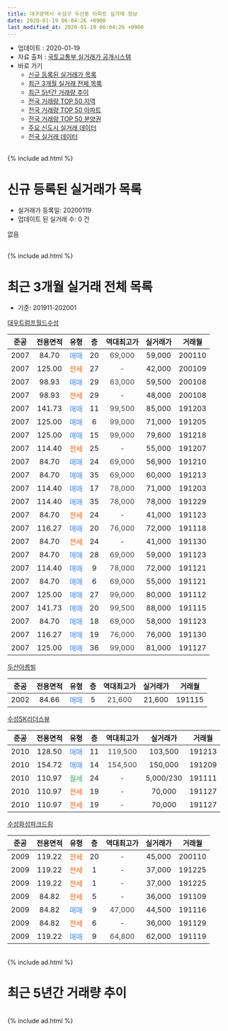 ```yaml
---
title: 대구광역시 수성구 두산동 아파트 실거래 정보
date: 2020-01-19 06:04:26 +0900
last_modified_at: 2020-01-19 06:04:26 +0900
---
```


* 업데이트 : 2020-01-19
* 자료 출처 : [국토교통부 실거래가 공개시스템](http://rt.molit.go.kr)
* 바로 가기
    * [신규 등록된 실거래가 목록](#신규-등록된-실거래가-목록)
    * [최근 3개월 실거래 전체 목록](#최근-3개월-실거래-전체-목록)
    * [최근 5년간 거래량 추이](#최근-5년간-거래량-추이)
    * [전국 거래량 TOP 50 지역](https://apt-info.github.io/apt-trade-info/최근-3개월-전국에서-가장-거래가-많이-발생한-지역)
    * [전국 거래량 TOP 50 아파트](https://apt-info.github.io/apt-trade-info/최근-3개월-전국에서-가장-거래가-많이-발생한-아파트)
    * [전국 거래량 TOP 50 분양권](https://apt-info.github.io/apt-trade-info/최근-3개월-전국에서-가장-거래가-많이-발생한-분양권)
    * [주요 신도시 실거래 데이터](https://apt-info.github.io/apt-trade-info/주요-신도시)
    * [전국 실거래 데이터](https://apt-info.github.io/apt-trade-info/전국)
<br>
{% include ad.html %}
<br>

# 신규 등록된 실거래가 목록
* 실거래가 등록일: 20200119
* 업데이트 된 실거래 수: 0 건

없음

<br>
{% include ad.html %}
<br>

# 최근 3개월 실거래 전체 목록
* 기준: 201911-202001


[대우트럼프월드수성](https://search.naver.com/search.naver?query=%EB%8C%80%EA%B5%AC%EA%B4%91%EC%97%AD%EC%8B%9C+%EC%88%98%EC%84%B1%EA%B5%AC+%EB%91%90%EC%82%B0%EB%8F%99+%EB%8C%80%EC%9A%B0%ED%8A%B8%EB%9F%BC%ED%94%84%EC%9B%94%EB%93%9C%EC%88%98%EC%84%B1)

|준공|전용면적|유형|층|역대최고가|실거래가|거래월|
|:---:|:---:|:---:|:---:|:---:|:---:|:---:|
|2007|84.70|<span style="color:#4285f3">매매</span>|20|<span style="color:#444444">69,000</span>|59,000|200110|
|2007|125.00|<span style="color:#ff5a00">전세</span>|27|<span style="color:#444444">-</span>|42,000|200109|
|2007|98.93|<span style="color:#4285f3">매매</span>|29|<span style="color:#444444">63,000</span>|59,500|200108|
|2007|98.93|<span style="color:#ff5a00">전세</span>|29|<span style="color:#444444">-</span>|48,000|200108|
|2007|141.73|<span style="color:#4285f3">매매</span>|11|<span style="color:#444444">99,500</span>|85,000|191203|
|2007|125.00|<span style="color:#4285f3">매매</span>|6|<span style="color:#444444">99,000</span>|71,000|191205|
|2007|125.00|<span style="color:#4285f3">매매</span>|15|<span style="color:#444444">99,000</span>|79,600|191218|
|2007|114.40|<span style="color:#ff5a00">전세</span>|25|<span style="color:#444444">-</span>|55,000|191207|
|2007|84.70|<span style="color:#4285f3">매매</span>|24|<span style="color:#444444">69,000</span>|56,900|191210|
|2007|84.70|<span style="color:#4285f3">매매</span>|35|<span style="color:#444444">69,000</span>|60,000|191213|
|2007|114.40|<span style="color:#4285f3">매매</span>|17|<span style="color:#444444">78,000</span>|71,000|191203|
|2007|114.40|<span style="color:#4285f3">매매</span>|35|<span style="color:#444444">78,000</span>|78,000|191229|
|2007|84.70|<span style="color:#ff5a00">전세</span>|24|<span style="color:#444444">-</span>|41,000|191123|
|2007|116.27|<span style="color:#4285f3">매매</span>|20|<span style="color:#444444">76,000</span>|72,000|191118|
|2007|84.70|<span style="color:#ff5a00">전세</span>|24|<span style="color:#444444">-</span>|41,000|191130|
|2007|84.70|<span style="color:#4285f3">매매</span>|28|<span style="color:#444444">69,000</span>|59,000|191123|
|2007|114.40|<span style="color:#4285f3">매매</span>|9|<span style="color:#444444">78,000</span>|72,000|191121|
|2007|84.70|<span style="color:#4285f3">매매</span>|6|<span style="color:#444444">69,000</span>|55,000|191121|
|2007|125.00|<span style="color:#4285f3">매매</span>|27|<span style="color:#444444">99,000</span>|80,000|191112|
|2007|141.73|<span style="color:#4285f3">매매</span>|20|<span style="color:#444444">99,500</span>|88,000|191115|
|2007|84.70|<span style="color:#4285f3">매매</span>|18|<span style="color:#444444">69,000</span>|58,000|191123|
|2007|116.27|<span style="color:#4285f3">매매</span>|19|<span style="color:#444444">76,000</span>|76,000|191130|
|2007|125.00|<span style="color:#4285f3">매매</span>|36|<span style="color:#444444">99,000</span>|81,000|191127|

[두산아름빌](https://search.naver.com/search.naver?query=%EB%8C%80%EA%B5%AC%EA%B4%91%EC%97%AD%EC%8B%9C+%EC%88%98%EC%84%B1%EA%B5%AC+%EB%91%90%EC%82%B0%EB%8F%99+%EB%91%90%EC%82%B0%EC%95%84%EB%A6%84%EB%B9%8C)

|준공|전용면적|유형|층|역대최고가|실거래가|거래월|
|:---:|:---:|:---:|:---:|:---:|:---:|:---:|
|2002|84.66|<span style="color:#4285f3">매매</span>|5|<span style="color:#444444">21,600</span>|21,600|191115|

[수성SK리더스뷰](https://search.naver.com/search.naver?query=%EB%8C%80%EA%B5%AC%EA%B4%91%EC%97%AD%EC%8B%9C+%EC%88%98%EC%84%B1%EA%B5%AC+%EB%91%90%EC%82%B0%EB%8F%99+%EC%88%98%EC%84%B1SK%EB%A6%AC%EB%8D%94%EC%8A%A4%EB%B7%B0)

|준공|전용면적|유형|층|역대최고가|실거래가|거래월|
|:---:|:---:|:---:|:---:|:---:|:---:|:---:|
|2010|128.50|<span style="color:#4285f3">매매</span>|11|<span style="color:#444444">119,500</span>|103,500|191213|
|2010|154.72|<span style="color:#4285f3">매매</span>|14|<span style="color:#444444">154,500</span>|150,000|191209|
|2010|110.97|<span style="color:#34a853">월세</span>|24|<span style="color:#444444">-</span>|5,000/230|191111|
|2010|110.97|<span style="color:#ff5a00">전세</span>|19|<span style="color:#444444">-</span>|70,000|191127|
|2010|110.97|<span style="color:#ff5a00">전세</span>|19|<span style="color:#444444">-</span>|70,000|191127|

[수성화성파크드림](https://search.naver.com/search.naver?query=%EB%8C%80%EA%B5%AC%EA%B4%91%EC%97%AD%EC%8B%9C+%EC%88%98%EC%84%B1%EA%B5%AC+%EB%91%90%EC%82%B0%EB%8F%99+%EC%88%98%EC%84%B1%ED%99%94%EC%84%B1%ED%8C%8C%ED%81%AC%EB%93%9C%EB%A6%BC)

|준공|전용면적|유형|층|역대최고가|실거래가|거래월|
|:---:|:---:|:---:|:---:|:---:|:---:|:---:|
|2009|119.22|<span style="color:#ff5a00">전세</span>|20|<span style="color:#444444">-</span>|45,000|200110|
|2009|119.22|<span style="color:#ff5a00">전세</span>|1|<span style="color:#444444">-</span>|37,000|191225|
|2009|119.22|<span style="color:#ff5a00">전세</span>|1|<span style="color:#444444">-</span>|37,000|191225|
|2009|84.82|<span style="color:#ff5a00">전세</span>|5|<span style="color:#444444">-</span>|36,000|191109|
|2009|84.82|<span style="color:#4285f3">매매</span>|9|<span style="color:#444444">47,000</span>|44,500|191116|
|2009|84.82|<span style="color:#ff5a00">전세</span>|6|<span style="color:#444444">-</span>|36,000|191129|
|2009|119.22|<span style="color:#4285f3">매매</span>|9|<span style="color:#444444">64,800</span>|62,000|191119|


<br>
{% include ad.html %}
<br>

# 최근 5년간 거래량 추이


<div style="width:100%;">
    <canvas id="deal_progress" height="200"></canvas>
</div>

<script>
new Chart(document.getElementById("deal_progress"), {
    type: 'line',
    data: {
        labels: ['201501','201502','201503','201504','201505','201506','201507','201508','201509','201510','201511','201512','201601','201602','201603','201604','201605','201606','201607','201608','201609','201610','201611','201612','201701','201702','201703','201704','201705','201706','201707','201708','201709','201710','201711','201712','201801','201802','201803','201804','201805','201806','201807','201808','201809','201810','201811','201812','201901','201902','201903','201904','201905','201906','201907','201908','201909','201910','201911','201912','202001'],
        datasets: [{
            label: '매매',
            pointRadius: 1,
            data: [24, 26, 37, 18, 15, 28, 16, 10, 7, 8, 7, 4, 6, 4, 11, 5, 12, 5, 9, 12, 15, 19, 13, 7, 11, 8, 14, 8, 16, 25, 35, 25, 18, 8, 7, 13, 22, 24, 34, 13, 17, 12, 8, 19, 20, 17, 7, 2, 2, 3, 2, 11, 4, 4, 8, 7, 8, 8, 12, 9, 2],
            borderColor: "rgba(255, 201, 14, 1)",
            backgroundColor: "rgba(255, 201, 14, 0.5)",
            fill: false,
            lineTension: 0
        },{
            label: '전월세',
            pointRadius: 1,
            data: [9, 8, 4, 7, 4, 7, 6, 4, 8, 13, 7, 6, 8, 10, 11, 6, 4, 4, 8, 8, 10, 8, 10, 9, 5, 7, 9, 4, 7, 4, 8, 6, 8, 4, 9, 5, 8, 10, 10, 4, 5, 6, 9, 4, 6, 4, 8, 4, 4, 8, 4, 4, 10, 3, 3, 7, 9, 6, 7, 3, 3],
            borderColor: "rgba(0, 141, 185, 1)",
            backgroundColor: "rgba(0, 141, 185, 0.5)",
            fill: false,
            lineTension: 0
        }
        ]
    },
    options: {
        responsive: true,
        title: {
            display: false
        },
        tooltips: {
            mode: 'index',
            intersect: false
        },
        hover: {
            mode: 'nearest',
            intersect: true
        },
        scales: {
            xAxes: [{
                display: true,
                scaleLabel: {
                    display: true,
                    labelString: '년/월'
                }
            }],
            yAxes: [{
                display: true,
                ticks: {
                    suggestedMin: 0,
                },
                scaleLabel: {
                    display: true,
                    labelString: '실거래 수'
                }
            }]
        }
    }
});

</script>


<br>
{% include ad.html %}
<br>

